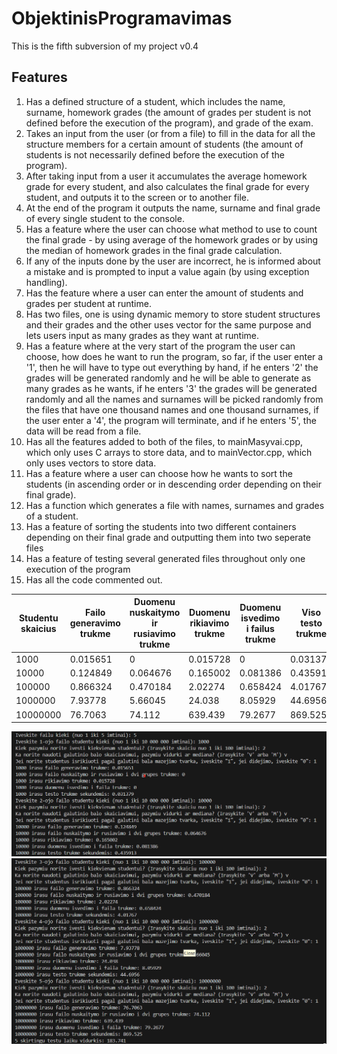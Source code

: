 # ObjektinisProgramavimas

This is the fifth subversion of my project v0.4

## Features

1. Has a defined structure of a student, which includes the name, surname, homework grades (the amount of grades per student is not defined before the execution of the program), and grade of the exam.
2. Takes an input from the user (or from a file) to fill in the data for all the structure members for a certain amount of students (the amount of students is not necessarily defined before the execution of the program).
3. After taking input from a user it accumulates the average homework grade for every student, and also calculates the final grade for every student, and outputs it to the screen or to another file.
4. At the end of the program it outputs the name, surname and final grade of every single student to the console.
5. Has a feature where the user can choose what method to use to count the final grade - by using average of the homework grades or by using the median of homework grades in the final grade calculation.
6. If any of the inputs done by the user are incorrect, he is informed about a mistake and is prompted to input a value again (by using exception handling).
7. Has the feature where a user can enter the amount of students and grades per student at runtime.
8. Has two files, one is using dynamic memory to store student structures and their grades and the other uses vector for the same purpose and lets users input as many grades as they want at runtime.
9. Has a feature where at the very start of the program the user can choose, how does he want to run the program, so far, if the user enter a '1', then he will have to type out everything by hand, if he enters '2' the grades will be generated randomly and he will be able to generate as many grades as he wants, if he enters '3' the grades will be generated randomly and all the names and surnames will be picked randomly from the files that have one thousand names and one thousand surnames, if the user enter a '4', the program will terminate, and if he enters '5', the data will be read from a file.
10. Has all the features added to both of the files, to mainMasyvai.cpp, which only uses C arrays to store data, and to mainVector.cpp, which only uses vectors to store data.
11. Has a feature where a user can choose how he wants to sort the students (in ascending order or in descending order depending on their final grade).
12. Has a function which generates a file with names, surnames and grades of a student.
13. Has a feature of sorting the students into two different containers depending on their final grade and outputting them into two seperate files
14. Has a feature of testing several generated files throughout only one execution of the program
15. Has all the code commented out.

| Studentu skaicius | Failo generavimo trukme | Duomenu nuskaitymo ir rusiavimo trukme | Duomenu rikiavimo trukme | Duomenu isvedimo i failus trukme | Viso testo trukme |
| ----------------- | ----------------------- | -------------------------------------- | ------------------------ | -------------------------------- | ----------------- |
| 1000              | 0.015651                | 0                                      | 0.015728                 | 0                                | 0.031379          |
| 10000             | 0.124849                | 0.064676                               | 0.165002                 | 0.081386                         | 0.435913          |
| 100000            | 0.866324                | 0.470184                               | 2.02274                  | 0.658424                         | 4.01767           |
| 1000000           | 7.93778                 | 5.66045                                | 24.038                   | 8.05929                          | 44.6956           |
| 10000000          | 76.7063                 | 74.112                                 | 639.439                  | 79.2677                          | 869.525           |

![The first image of the analysis](image1.png)
![The second image of the analysis](image2.png)
